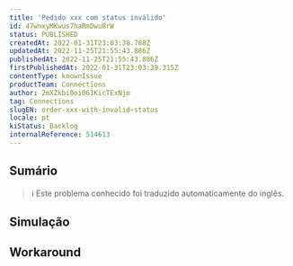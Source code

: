```yaml
---
title: 'Pedido xxx com status inválido'
id: 47wnxyMKwus7haRmDwu8rW
status: PUBLISHED
createdAt: 2022-01-31T23:03:38.788Z
updatedAt: 2022-11-25T21:55:43.886Z
publishedAt: 2022-11-25T21:55:43.886Z
firstPublishedAt: 2022-01-31T23:03:39.315Z
contentType: knownIssue
productTeam: Connections
author: 2mXZkbi0oi061KicTExNjo
tag: Connections
slugEN: order-xxx-with-invalid-status
locale: pt
kiStatus: Backlog
internalReference: 514613
---
```


## Sumário

>ℹ️ Este problema conhecido foi traduzido automaticamente do inglês.



## Simulação



## Workaround



